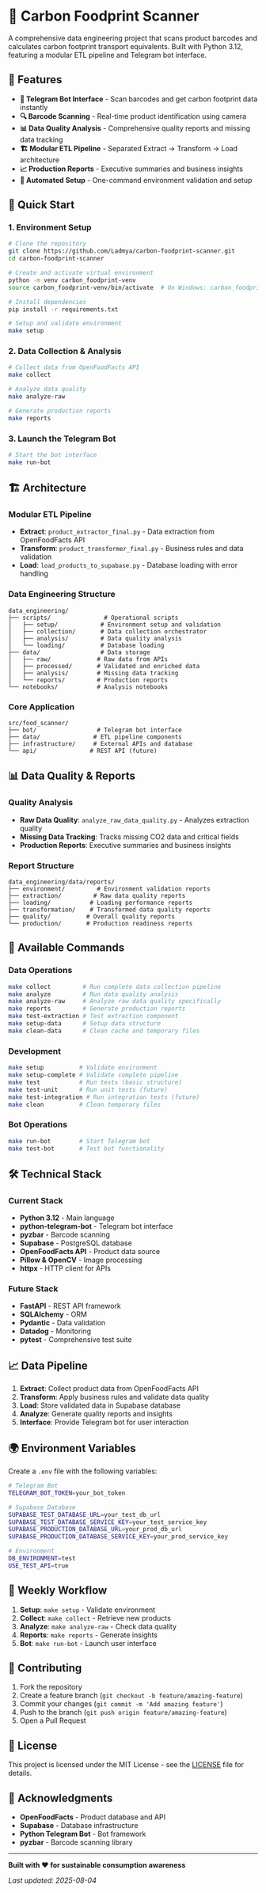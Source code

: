 # 🍫 Carbon Foodprint Scanner

A comprehensive data engineering project that scans product barcodes and calculates carbon footprint transport equivalents. Built with Python 3.12, featuring a modular ETL pipeline and Telegram bot interface.

## 🌟 Features

- **📱 Telegram Bot Interface** - Scan barcodes and get carbon footprint data instantly
- **🔍 Barcode Scanning** - Real-time product identification using camera
- **📊 Data Quality Analysis** - Comprehensive quality reports and missing data tracking
- **🏗️ Modular ETL Pipeline** - Separated Extract → Transform → Load architecture
- **📈 Production Reports** - Executive summaries and business insights
- **🔧 Automated Setup** - One-command environment validation and setup

## 🚀 Quick Start

### 1. **Environment Setup**

```bash
# Clone the repository
git clone https://github.com/Ladmya/carbon-foodprint-scanner.git
cd carbon-foodprint-scanner

# Create and activate virtual environment
python -m venv carbon_foodprint-venv
source carbon_foodprint-venv/bin/activate  # On Windows: carbon_foodprint-venv\Scripts\activate

# Install dependencies
pip install -r requirements.txt

# Setup and validate environment
make setup
```

### 2. **Data Collection & Analysis**

```bash
# Collect data from OpenFoodFacts API
make collect

# Analyze data quality
make analyze-raw

# Generate production reports
make reports
```

### 3. **Launch the Telegram Bot**

```bash
# Start the bot interface
make run-bot
```

## 🏗️ Architecture

### **Modular ETL Pipeline**
- **Extract**: `product_extractor_final.py` - Data extraction from OpenFoodFacts API
- **Transform**: `product_transformer_final.py` - Business rules and data validation
- **Load**: `load_products_to_supabase.py` - Database loading with error handling

### **Data Engineering Structure**
```
data_engineering/
├── scripts/               # Operational scripts
│   ├── setup/            # Environment setup and validation
│   ├── collection/       # Data collection orchestrator
│   ├── analysis/         # Data quality analysis
│   └── loading/          # Database loading
├── data/                 # Data storage
│   ├── raw/             # Raw data from APIs
│   ├── processed/       # Validated and enriched data
│   ├── analysis/        # Missing data tracking
│   └── reports/         # Production reports
└── notebooks/           # Analysis notebooks
```

### **Core Application**
```
src/food_scanner/
├── bot/                 # Telegram bot interface
├── data/               # ETL pipeline components
├── infrastructure/     # External APIs and database
└── api/               # REST API (future)
```

## 📊 Data Quality & Reports

### **Quality Analysis**
- **Raw Data Quality**: `analyze_raw_data_quality.py` - Analyzes extraction quality
- **Missing Data Tracking**: Tracks missing CO2 data and critical fields
- **Production Reports**: Executive summaries and business insights

### **Report Structure**
```
data_engineering/data/reports/
├── environment/         # Environment validation reports
├── extraction/         # Raw data quality reports
├── loading/           # Loading performance reports
├── transformation/    # Transformed data quality reports
├── quality/          # Overall quality reports
└── production/       # Production readiness reports
```

## 🔧 Available Commands

### **Data Operations**
```bash
make collect         # Run complete data collection pipeline
make analyze         # Run data quality analysis
make analyze-raw     # Analyze raw data quality specifically
make reports         # Generate production reports
make test-extraction # Test extraction component
make setup-data      # Setup data structure
make clean-data      # Clean cache and temporary files
```

### **Development**
```bash
make setup          # Validate environment
make setup-complete # Validate complete pipeline
make test           # Run tests (basic structure)
make test-unit      # Run unit tests (future)
make test-integration # Run integration tests (future)
make clean          # Clean temporary files
```

### **Bot Operations**
```bash
make run-bot        # Start Telegram bot
make test-bot       # Test bot functionality
```

## 🛠️ Technical Stack

### **Current Stack**
- **Python 3.12** - Main language
- **python-telegram-bot** - Telegram bot interface
- **pyzbar** - Barcode scanning
- **Supabase** - PostgreSQL database
- **OpenFoodFacts API** - Product data source
- **Pillow & OpenCV** - Image processing
- **httpx** - HTTP client for APIs

### **Future Stack**
- **FastAPI** - REST API framework
- **SQLAlchemy** - ORM
- **Pydantic** - Data validation
- **Datadog** - Monitoring
- **pytest** - Comprehensive test suite

## 📈 Data Pipeline

1. **Extract**: Collect product data from OpenFoodFacts API
2. **Transform**: Apply business rules and validate data quality
3. **Load**: Store validated data in Supabase database
4. **Analyze**: Generate quality reports and insights
5. **Interface**: Provide Telegram bot for user interaction

## 🌍 Environment Variables

Create a `.env` file with the following variables:

```bash
# Telegram Bot
TELEGRAM_BOT_TOKEN=your_bot_token

# Supabase Database
SUPABASE_TEST_DATABASE_URL=your_test_db_url
SUPABASE_TEST_DATABASE_SERVICE_KEY=your_test_service_key
SUPABASE_PRODUCTION_DATABASE_URL=your_prod_db_url
SUPABASE_PRODUCTION_DATABASE_SERVICE_KEY=your_prod_service_key

# Environment
DB_ENVIRONMENT=test
USE_TEST_API=true
```

## 📝 Weekly Workflow

1. **Setup**: `make setup` - Validate environment
2. **Collect**: `make collect` - Retrieve new products
3. **Analyze**: `make analyze-raw` - Check data quality
4. **Reports**: `make reports` - Generate insights
5. **Bot**: `make run-bot` - Launch user interface

## 🤝 Contributing

1. Fork the repository
2. Create a feature branch (`git checkout -b feature/amazing-feature`)
3. Commit your changes (`git commit -m 'Add amazing feature'`)
4. Push to the branch (`git push origin feature/amazing-feature`)
5. Open a Pull Request

## 📄 License

This project is licensed under the MIT License - see the [LICENSE](LICENSE) file for details.

## 🙏 Acknowledgments

- **OpenFoodFacts** - Product database and API
- **Supabase** - Database infrastructure
- **Python Telegram Bot** - Bot framework
- **pyzbar** - Barcode scanning library

---

**Built with ❤️ for sustainable consumption awareness**

*Last updated: 2025-08-04*






